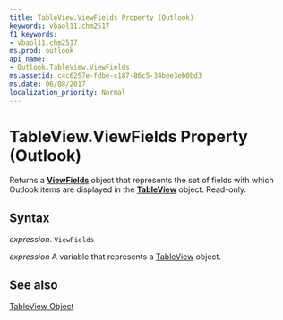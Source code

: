 ```yaml
---
title: TableView.ViewFields Property (Outlook)
keywords: vbaol11.chm2517
f1_keywords:
- vbaol11.chm2517
ms.prod: outlook
api_name:
- Outlook.TableView.ViewFields
ms.assetid: c4c6257e-fdbe-c187-86c5-34bee3eb0bd3
ms.date: 06/08/2017
localization_priority: Normal
---
```



# TableView.ViewFields Property (Outlook)

Returns a  **[ViewFields](Outlook.ViewFields.md)** object that represents the set of fields with which Outlook items are displayed in the **[TableView](Outlook.TableView.md)** object. Read-only.


## Syntax

_expression_. `ViewFields`

_expression_ A variable that represents a [TableView](./Outlook.TableView.md) object.


## See also


[TableView Object](Outlook.TableView.md)

